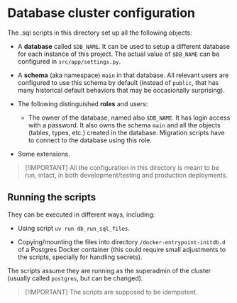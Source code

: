 # Database cluster configuration

The .sql scripts in this directory set up all the following objects:

* A **database** called `$DB_NAME`. It can be used to setup a different database for each instance of 
  this project. The actual value of `$DB_NAME` can be configured in `src/app/settings.py`.

* A **schema** (aka namespace) `main` in that database. All relevant users are configured to use this
  schema by default (instead of `public`, that has many historical default behaviors that may be
  occasionally surprising).

* The following distinguished **roles** and users:

  - The owner of the database, named also `$DB_NAME`. It has login access with a password. It also
    owns the schema `main` and all the objects (tables, types, etc.) created in the database.
    Migration scripts have to connect to the database using this role.

* Some extensions.

> [!IMPORTANT] All the configuration in this directory is meant to be run, intact, in both
> development/testing and production deployments.
>
## Running the scripts

They can be executed in different ways, including:

* Using script ``uv run db_run_sql_files``.

* Copying/mounting the files into directory ``/docker-entrypoint-initdb.d`` of a Postgres Docker
  container (this could require small adjustments to the scripts, specially for handling secrets).

The scripts assume they are running as the superadmin of the cluster (usually called `postgres`, but
can be changed).

> [!IMPORTANT] The scripts are supposed to be idempotent.
